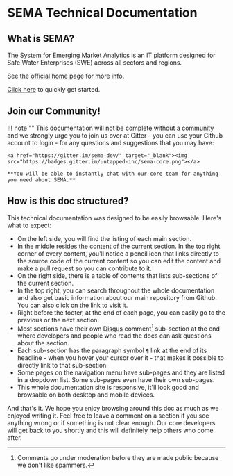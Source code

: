 # SEMA Technical Documentation

## What is SEMA?

The System for Emerging Market Analytics is an IT platform designed for Safe Water Enterprises (SWE) across all sectors and regions.

See the <a href="http://semawater.org" target="_blank">official home page</a> for more info.

[Click here](/sema-docs/getting-started) to quickly get started.

## Join our Community!

!!! note ""
    This documentation will not be complete without a community and we strongly urge you to join us over at Gitter - you can use your Github account to login - for any questions and suggestions that you may have:

    <a href="https://gitter.im/sema-dev/" target="_blank"><img src="https://badges.gitter.im/untapped-inc/sema-core.png"></a>

    **You will be able to instantly chat with our core team for anything you need about SEMA.**

## How is this doc structured?

This technical documentation was designed to be easily browsable. Here's what to expect:

- On the left side, you will find the listing of each main section.
- In the middle resides the content of the current section. In the top right corner of every content, you'll notice a pencil icon that links directly to the source code of the current content so you can edit the content and make a pull request so you can contribute to it.
- On the right side, there is a table of contents that lists sub-sections of the current section.
- In the top right, you can search throughout the whole documentation and also get basic information about our main repository from Github. You can also click on the link to visit it.
- Right before the footer, at the end of each page, you can easily go to the previous or the next section.
- Most sections have their own <a href="https://disqus.com" target="_blank">Disqus</a> comment[^about-comments] sub-section at the end where developers and people who read the docs can ask questions about the section.
- Each sub-section has the paragraph symbol `¶` link at the end of its headline - when you hover your cursor over it - that makes it possible to directly link to that sub-section.
- Some pages on the navigation menu have sub-pages and they are listed in a dropdown list. Some sub-pages even have their own sub-pages.
- This whole documentation site is responsive, it'll look good and browsable on both desktop and mobile devices.

And that's it. We hope you enjoy browsing around this doc as much as we enjoyed writing it. Feel free to leave a comment on a section if you see anything wrong or if something is not clear enough. Our core developers will get back to you shortly and this will definitely help others who come after.

[^about-comments]: Comments go under moderation before they are made public because we don't like spammers.